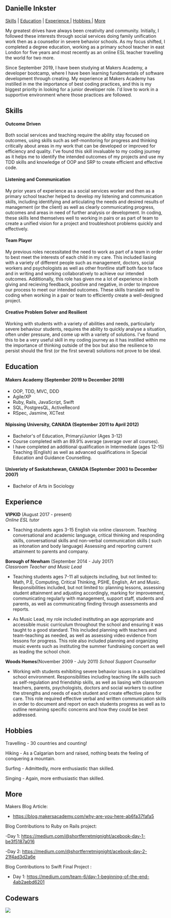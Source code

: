## Danielle Inkster
[Skills](#Skills) |
[Education](#Education) |
[Experience ](#experience) |
[Hobbies ](#hobbies) |
[More](#more) 

My greatest drives have always been creativity and community. Initially, I followed these interests through social services doing family unification work then as a counsellor in severe behavior schools. As my focus shifted, I completed a degree education, working as a primary school teacher in east London for five years and most recently as an online ESL teacher travelling the world for two more. 

Since September 2019, I have been studying at Makers Academy, a developer bootcamp, where I have been learning fundamentals of software development through creating. My experience at Makers Academy has instilled in me the importance of best coding practices, and this is my biggest priority in looking for a junior developer role. I'd love to work in a supportive environment where those practices are followed.

## Skills

#### Outcome Driven

Both social services and teaching require the ability stay focused on outcomes, using skills such as self-monitoring for progress and thinking critically about areas in my work that can be developed or improved for efficiency and quality. I've found this skill invaluable to my coding journey as it helps me to identify the intended outcomes of my projects and use my TDD skills and knowledge of OOP and SRP to create efficient and effective code.

#### Listening and Communication

My prior years of experience as a social services worker and then as a primary school teacher helped to develop my listening and communication skills, including identifying and articulating the needs and desired results of management (or the client) as well as clearly communicating progress, outcomes and areas in need of further analysis or development. In coding, these skills lend themselves well to working in pairs or as part of team to create a unified vision for a project and troubleshoot problems quickly and effectively. 

#### Team Player

My previous roles necessitated the need to work as part of a team in order to best meet the interests of each child in my care. This included liasing with a variety of different people such as management, doctors, social workers and psychologists as well as other frontline staff both face to face and in writing and working collaboratively to achieve our intended outcomes. Additionally, this role has given me a lot of experience in both giving and recieving feedback, positive and negative, in order to improve our process to meet our intended outcomes. These skills translate well to coding when working in a pair or team to efficiently create a well-designed project. 

#### Creative Problem Solver and Resilient

Working with students with a variety of abilities and needs, particularly severe behaviour students, requires the ability to quickly analyse a situation, often under pressure, and come up with a variety of solutions. I've found this to be a very useful skill in my coding journey as it has instilled within me the importance of thinking outside of the box but also the resilience to persist should the first (or the first several) solutions not prove to be ideal. 

## Education

#### Makers Academy (September 2019 to December 2019)

- OOP, TDD, MVC, DDD
- Agile/XP
- Ruby, Rails, JavaScript, Swift
- SQL, PostgresQL, ActiveRecord
- RSpec, Jasmine, XCTest

#### Nipissing University, CANADA (September 2011 to April 2012)

- Bachelor's of Education, Primary/Junior (Ages 3-12)
- Course completed with an 89.9% average (average over all courses).
- I have completed an additional qualification in Intermediate (ages 12-15) Teaching (English) as well as advanced qualifications in Special Education and Guidance Counselling.

#### Univeristy of Saskatchewan, CANADA (September 2003 to December 2007)

- Bachelor of Arts in Sociology

## Experience

**VIPKID** (August 2017 - present)    
*Online ESL tutor*  
- Teaching students ages 3-15 English via online classroom. Teaching conversational and academic language, critical thinking and responding skills, conversational skills and non-verbal communication skills ( such as intonation and body language) Assessing and reporting current attainment to parents and company. 

**Borough of Newham** (September 2014 - July 2017)   
*Classroom Teacher and Music Lead*  
- Teaching students ages 7-11 all subjects including, but not limited to: Math, P.E, Computing, Critical Thinking, PSHE, English, Art and Music. Responsibilities included, but not limited to: planning lessons, assessing student attainment and adjusting accordingly, marking for improvement, communicating regularly with management, support staff, students and parents, as well as communicating finding through assessments and reports.

- As Music Lead, my role included instituting an age appropriate and accessible music curriculum throughout the school and ensuring it was taught to a good standard. This included planning with teachers and team-teaching as needed, as well as assessing video evidence from lessons for progress. This role also included planning and organizing music events such as instituting the summer fundraising concert as well as leading the school choir. 

**Woods Homes**(November 2009 - July 2011)
*School Support Counsellor* 
- Working with students exhibiting severe behavior issues in a specialized school environment. Responsibilities including teaching life skills such as self-regulation and friendship skills, as well as liasing with classroom teachers, parents, psychologists, doctors and social workers to outline the strengths and needs of each student and create effective plans for care. This role required effective verbal and written communication skills in order to document and report on each students progress as well as to outline remaining specific concerns and how they could be best addressed. 


## Hobbies

Travelling - 30 countries and counting!

Hiking - As a Calgarian born and raised, nothing beats the feeling of conquering a mountain.

Surfing - Admittedly, more enthusiastic than skilled. 

Singing - Again, more enthusiastic than skilled. 

## More 

Makers Blog Article:

  - https://blog.makersacademy.com/why-are-you-here-ab6fa37fafa5

Blog Contributions to Ruby on Rails project:

  -Day 1: https://medium.com/@shortferretmignight/acebook-day-1-be3f5187a016
  
  -Day 2: https://medium.com/@shortferretmignight/acebook-day-2-21f4ad3d2a6e
  
Blog Contributions to Swift Final Project :

- Day 1: https://medium.com/team-6/day-1-beginning-of-the-end-4ab2aebd6201

## Codewars
![](https://www.codewars.com/users/DanielleInkster/badges/large)
